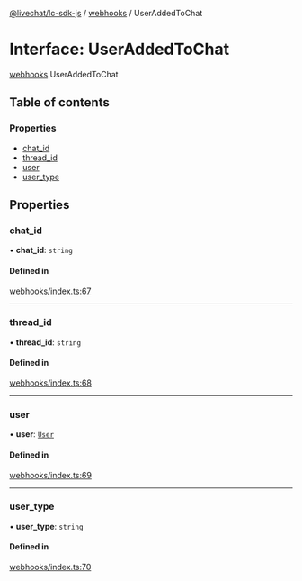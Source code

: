 [@livechat/lc-sdk-js](../README.md) / [webhooks](../modules/webhooks.md) / UserAddedToChat

# Interface: UserAddedToChat

[webhooks](../modules/webhooks.md).UserAddedToChat

## Table of contents

### Properties

- [chat\_id](webhooks.UserAddedToChat.md#chat_id)
- [thread\_id](webhooks.UserAddedToChat.md#thread_id)
- [user](webhooks.UserAddedToChat.md#user)
- [user\_type](webhooks.UserAddedToChat.md#user_type)

## Properties

### chat\_id

• **chat\_id**: `string`

#### Defined in

[webhooks/index.ts:67](https://github.com/livechat/lc-sdk-js/blob/a921f8a/src/webhooks/index.ts#L67)

___

### thread\_id

• **thread\_id**: `string`

#### Defined in

[webhooks/index.ts:68](https://github.com/livechat/lc-sdk-js/blob/a921f8a/src/webhooks/index.ts#L68)

___

### user

• **user**: [`User`](../modules/agent_structures_users.md#user)

#### Defined in

[webhooks/index.ts:69](https://github.com/livechat/lc-sdk-js/blob/a921f8a/src/webhooks/index.ts#L69)

___

### user\_type

• **user\_type**: `string`

#### Defined in

[webhooks/index.ts:70](https://github.com/livechat/lc-sdk-js/blob/a921f8a/src/webhooks/index.ts#L70)
